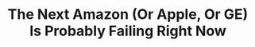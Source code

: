 ---
categories: ['articles', 'all_articles']
provider_display: "fivethirtyeight.com"
provider_name: "fivethirtyeight.com"
favicon_url: "https://s0.wp.com/wp-content/themes/vip/espn-fivethirtyeight/assets/img/favicon.ico?v=1.0.3"
title: "The Next Amazon (Or Apple, Or GE) Is Probably Failing Right Now"
published: "2016-03-03T15:06:20"
source: http://fivethirtyeight.com/features/the-next-amazon-or-apple-or-ge-is-probably-failing-right-now/
thumbnail: https://tctechcrunch2011.files.wordpress.com/2015/07/2953403454_d420a50338_o.jpg?w=764&h=400&crop=1
---